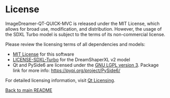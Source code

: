 # License

ImageDreamer-QT-QUICK-MVC is released under the MIT License, which allows for broad use, modification, and distribution. However, the usage of the SDXL Turbo model is subject to the terms of its non-commercial license.

Please review the licensing terms of all dependencies and models:

- [MIT License](https://opensource.org/licenses/MIT) for this software
- [LICENSE-SDXL-Turbo](https://raw.githubusercontent.com/Stability-AI/generative-models/main/model_licenses/LICENSE-SDXL-Turbo) for the DreamShaperXL v2 model
- Qt and PySide6 are licensed under the [GNU LGPL version 3](https://github.com/qtproject/pyside-pyside-setup/blob/dev/LICENSES/LGPL-3.0-only.txt). Package link for more info: https://pypi.org/project/PySide6/

For detailed licensing information, visit [Qt Licensing](https://www.qt.io/licensing/).

[Back to main README](../README.md)
